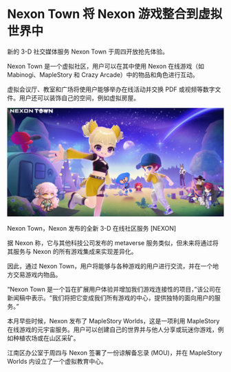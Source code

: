 # Nexon Town 将 Nexon 游戏整合到虚拟世界中



新的 3-D 社交媒体服务 Nexon Town 于周四开放抢先体验。

Nexon Town 是一个虚拟社区，用户可以在其中使用 Nexon 在线游戏（如 Mabinogi、MapleStory 和 Crazy Arcade）中的物品和角色进行互动。

虚拟会议厅、教室和广场将使用户能够举办在线活动并交换 PDF 或视频等数字文件。用户还可以装饰自己的空间，例如虚拟房屋。

![Nexon Town，Nexon 发布的全新 3-D 在线社区服务 [NEXON]](08.png)

Nexon Town，Nexon 发布的全新 3-D 在线社区服务 [NEXON]




据 Nexon 称，它与其他科技公司发布的 metaverse 服务类似，但未来将通过将其服务与 Nexon 的所有游戏集成来实现差异化。

因此，通过 Nexon Town，用户将能够与各种游戏的用户进行交流，并在一个地方交易游戏内物品。

“Nexon Town 是一个旨在扩展用户体验并增加我们游戏连接性的项目，”该公司在新闻稿中表示。“我们将把它变成我们所有游戏的中心，提供独特的面向用户的服务。”

本月早些时候，Nexon 发布了 MapleStory Worlds，这是一项利用 MapleStory 在线游戏的元宇宙服务。用户可以创建自己的世界并与他人分享或玩迷你游戏，例如种植农场或在山区采矿。

江南区办公室于周四与 Nexon 签署了一份谅解备忘录 (MOU)，并在 MapleStory Worlds 内设立了一个虚拟教育中心。
